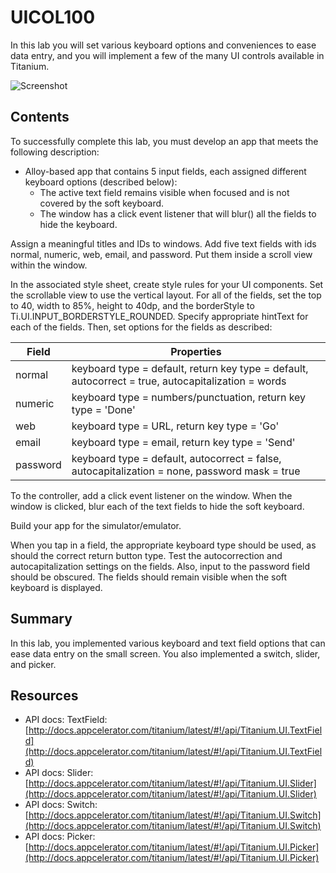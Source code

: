 # UICOL100

In this lab you will set various keyboard options and conveniences to ease data entry, and you will implement a few of the many UI controls available in Titanium.

![Screenshot](https://monosnap.com/file/4rtstlcuh2YLckAiQmzWqdkAPhMHMj.png)

## Contents

To successfully complete this lab, you must develop an app that meets the following description:

- Alloy-based app that contains 5 input fields, each assigned different keyboard options (described below):
	- The active text field remains visible when focused and is not covered by the soft keyboard.
	- The window has a click event listener that will blur() all the fields to hide the keyboard.

Assign a meaningful titles and IDs to windows. Add five text fields with ids normal, numeric, web, email, and password. Put them inside a scroll view within the window.

In the associated style sheet, create style rules for your UI components. Set the scrollable view to use the vertical layout. For all of the fields, set the top to 40, width to 85%, height to 40dp, and the borderStyle to Ti.UI.INPUT_BORDERSTYLE_ROUNDED. Specify appropriate hintText for each of the fields. Then, set options for the fields as described:

| Field | Properties |
|------|------
| normal | keyboard type = default, return key type = default, autocorrect = true, autocapitalization = words |
| numeric | keyboard type = numbers/punctuation, return key type = 'Done' |
| web | keyboard type = URL, return key type = 'Go' |
| email | keyboard type = email, return key type = 'Send' |
| password | keyboard type = default, autocorrect = false, autocapitalization = none, password mask = true |

To the controller, add a click event listener on the window. When the window is clicked, blur each of the text fields to hide the soft keyboard.

Build your app for the simulator/emulator.

When you tap in a field, the appropriate keyboard type should be used, as should the correct return button type. Test the autocorrection and autocapitalization settings on the fields. Also, input to the password field should be obscured. The fields should remain visible when the soft keyboard is displayed.

## Summary

In this lab, you implemented various keyboard and text field options that can ease data entry on the small screen. You also implemented a switch, slider, and picker.

## Resources

- API docs: TextField: [http://docs.appcelerator.com/titanium/latest/#!/api/Titanium.UI.TextField](http://docs.appcelerator.com/titanium/latest/#!/api/Titanium.UI.TextField) 
- API docs: Slider: [http://docs.appcelerator.com/titanium/latest/#!/api/Titanium.UI.Slider](http://docs.appcelerator.com/titanium/latest/#!/api/Titanium.UI.Slider) 
- API docs: Switch: [http://docs.appcelerator.com/titanium/latest/#!/api/Titanium.UI.Switch](http://docs.appcelerator.com/titanium/latest/#!/api/Titanium.UI.Switch) 
- API docs: Picker: [http://docs.appcelerator.com/titanium/latest/#!/api/Titanium.UI.Picker](http://docs.appcelerator.com/titanium/latest/#!/api/Titanium.UI.Picker)